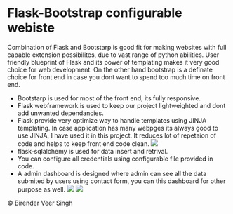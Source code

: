 # Flask-Bootstrap configurable webiste
Combination of Flask and Bootstarp is good fit for making websites with full capable extension possibilites, due
to vast range of python abilities. User friendly blueprint of Flask and its power of templating makes it very good choice for web 
development. On the other hand bootstrap is a definate choice for front end in case you dont want to spend too much time on front end.
* Bootstarp is used for most of the front end, its fully responsive. 
* Flask webframework is used to keep our project lightweighted and dont add unwanted dependancies.  
* Flask provide very optimize way to handle templates using JINJA templating. In case application has many webpges its always good to 
  use JINJA, I have used it in this project. It reduces lot of repetaion of code and helps to keep front end code clean.
     ![](weather%20app/images/index.png)
* flask-sqlalchemy is used for data insert and retrival.   
* You can configure all credentials using configurable file provided in code. 
* A admin dashboard is designed where admin can see all the data submited by users using contact form, you can this dashboard for other purpose as well. 
![](weather%20app/images/index.png)
![](weather%20app/images/index.png)

:copyright: Birender Veer Singh
